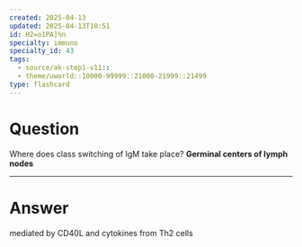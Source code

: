 ```yaml
---
created: 2025-04-13
updated: 2025-04-13T10:51
id: H2=o1PA]%n
specialty: immuno
specialty_id: 43
tags:
  - source/ak-step1-v11::
  - theme/uworld::10000-99999::21000-21999::21499
type: flashcard
---
```


# Question
Where does class switching of IgM take place?   **Germinal centers of lymph nodes**

---

# Answer
mediated by CD40L and cytokines from Th2 cells